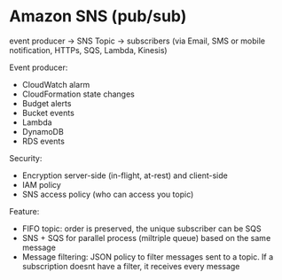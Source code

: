 
# Amazon SNS (pub/sub)

event producer -> SNS Topic -> subscribers (via Email, SMS or mobile notification, HTTPs, SQS, Lambda, Kinesis)

Event producer:
- CloudWatch alarm
- CloudFormation state changes
- Budget alerts
- Bucket events
- Lambda
- DynamoDB
- RDS events

Security:
- Encryption server-side (in-flight, at-rest) and client-side
- IAM policy
- SNS access policy (who can access you topic)

Feature:
- FIFO topic: order is preserved, the unique subscriber can be SQS 
- SNS + SQS for parallel process (miltriple queue) based on the same message
- Message filtering: JSON policy to filter messages sent to a topic. If a subscription doesnt have a filter, it receives every message